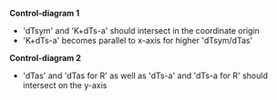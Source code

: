 **Control-diagram 1**

- 'dTsym' and 'K+dTs-a' should intersect in the coordinate origin
- 'K+dTs-a' becomes parallel to x-axis for higher 'dTsym/dTas'


**Control-diagram 2**

- 'dTas' and 'dTas for R' as well as 'dTs-a' and 'dTs-a for R' should intersect on the y-axis 